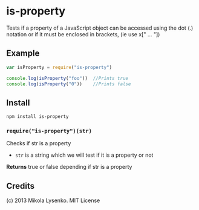 is-property
===========
Tests if a property of a JavaScript object can be accessed using the dot (.) notation or if it must be enclosed in
brackets, (ie use x[" ... "])

Example
-------

```javascript
var isProperty = require("is-property")

console.log(isProperty("foo"))  //Prints true
console.log(isProperty("0"))    //Prints false
```

Install
-------

    npm install is-property

### `require("is-property")(str)`

Checks if str is a property

* `str` is a string which we will test if it is a property or not

**Returns** true or false depending if str is a property

## Credits

(c) 2013 Mikola Lysenko. MIT License
